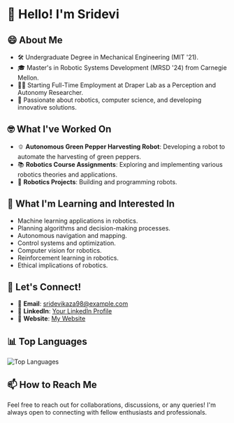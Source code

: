 <!--
### Hi there 👋

**sridevikaza/sridevikaza** is a ✨ _special_ ✨ repository because its `README.md` (this file) appears on your GitHub profile.

Here are some ideas to get you started:

- 🔭 I’m currently working on ...
- 🌱 I’m currently learning ...
- 👯 I’m looking to collaborate on ...
- 🤔 I’m looking for help with ...
- 💬 Ask me about ...
- 📫 How to reach me: sridevikaza98@gmail.com
- 😄 Pronouns: ...
- ⚡ Fun fact: ...

## 📈 GitHub Stats
![Your GitHub Stats](https://github-readme-stats.vercel.app/api?username=sridevikaza&show_icons=true&theme=radical)
---

> "Exploring the unknown and turning ideas into reality, one robot at a time."

-->

# 👋 Hello! I'm Sridevi

## 😄 About Me
- 🛠️ Undergraduate Degree in Mechanical Engineering (MIT '21).
- 🎓 Master's in Robotic Systems Development (MRSD '24) from Carnegie Mellon.
- 👩‍💻 Starting Full-Time Employment at Draper Lab as a Perception and Autonomy Researcher.
- 🧠 Passionate about robotics, computer science, and developing innovative solutions.

## 🤓 What I've Worked On
- 🫑 **Autonomous Green Pepper Harvesting Robot**: Developing a robot to automate the harvesting of green peppers.
- 📚 **Robotics Course Assignments**: Exploring and implementing various robotics theories and applications.
- 🤖 **Robotics Projects**: Building and programming robots.

## 🌱 What I'm Learning and Interested In
- Machine learning applications in robotics.
- Planning algorithms and decision-making processes.
- Autonomous navigation and mapping.
- Control systems and optimization.
- Computer vision for robotics.
- Reinforcement learning in robotics.
- Ethical implications of robotics.

## 💬 Let's Connect!
- 📧 **Email**: [sridevikaza98@example.com](mailto:sridevikaza98@gmail.com)
- 💼 **LinkedIn**: [Your LinkedIn Profile](https://www.linkedin.com/in/sridevi-kaza/)
- 📝 **Website**: [My Website](https://sridevikaza.com)

## 📊 Top Languages
![Top Languages](https://github-readme-stats.vercel.app/api/top-langs/?username=sridevikaza&layout=compact&theme=radical)

## 📫 How to Reach Me
Feel free to reach out for collaborations, discussions, or any queries! I'm always open to connecting with fellow enthusiasts and professionals.
